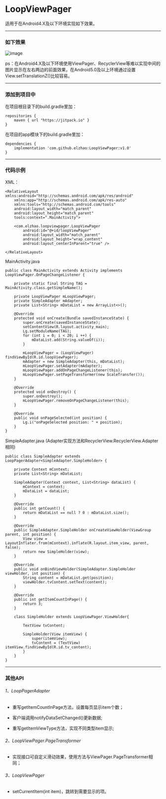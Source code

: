# LoopViewPager
适用于在Android4.X及以下环境实现如下效果。

---

### 如下效果
![image](https://github.com/elzhao/LoopViewPager/blob/master/demo.gif)

ps：在Android4.X及以下环境使用ViewPager、RecyclerView等难以实现中间的图片显示在左右两边的前面效果，在Android5.0及以上环境通过设置View.setTranslationZ()比较容易。

---

### 添加到项目中

在项目根目录下的build.gradle里加：
```
repositories {
    maven { url "https://jitpack.io" }
}
```

在项目的app模块下的build.gradle里加：
```
dependencies {
    implementation 'com.github.elzhao:LoopViewPager:v1.0'
}
```

---

### 代码示例
XML：
```
<RelativeLayout xmlns:android="http://schemas.android.com/apk/res/android"
    xmlns:app="http://schemas.android.com/apk/res-auto"
    xmlns:tools="http://schemas.android.com/tools"
    android:layout_width="match_parent"
    android:layout_height="match_parent"
    tools:context=".MainActivity">

    <com.elzhao.loopviewpager.LoopViewPager
        android:id="@+id/loopViewPager"
        android:layout_width="match_parent"
        android:layout_height="wrap_content"
        android:layout_centerInParent="true" />

</RelativeLayout>
```
MainActivity.java
```
public class MainActivity extends Activity implements LoopViewPager.OnPageChangeListener {

    private static final String TAG = MainActivity.class.getSimpleName();

    private LoopViewPager mLoopViewPager;
    private SimpleAdapter mAdapter;
    private List<String> mDataList = new ArrayList<>();

    @Override
    protected void onCreate(Bundle savedInstanceState) {
        super.onCreate(savedInstanceState);
        setContentView(R.layout.activity_main);
        Lg.setModuleName(TAG);
        for (int i = 0; i < 20; i ++) {
            mDataList.add(String.valueOf(i));
        }

        mLoopViewPager = (LoopViewPager) findViewById(R.id.loopViewPager);
        mAdapter = new SimpleAdapter(this, mDataList);
        mLoopViewPager.setAdapter(mAdapter);
        mLoopViewPager.addOnPageChangeListener(this);
        mLoopViewPager.setPageTransformer(new ScaleTransfer());
    }

    @Override
    protected void onDestroy() {
        super.onDestroy();
        mLoopViewPager.removeOnPageChangeListener(this);
    }

    @Override
    public void onPageSelected(int position) {
        Lg.i("onPageSelected position: " + position);
    }
}
```
SimpleAdapter.java (Adapter实现方法和RecyclerView.RecyclerView.Adapter相同)
```
public class SimpleAdapter extends LoopPagerAdapter<SimpleAdapter.SimpleHolder> {

    private Context mContext;
    private List<String> mDataList;

    SimpleAdapter(Context context, List<String> dataList) {
        mContext = context;
        mDataList = dataList;
    }

    @Override
    public int getCount() {
        return mDataList == null ? 0 : mDataList.size();
    }

    @Override
    public SimpleAdapter.SimpleHolder onCreateViewHolder(ViewGroup parent, int position) {
        View view = LayoutInflater.from(mContext).inflate(R.layout.item_view, parent, false);
        return new SimpleHolder(view);
    }

    @Override
    public void onBindViewHolder(SimpleAdapter.SimpleHolder viewHolder, int position) {
        String content = mDataList.get(position);
        viewHolder.tvContent.setText(content);
    }

    @Override
    public int getItemCountInPage() {
        return 3;
    }

    class SimpleHolder extends LoopViewPager.ViewHolder{

        TextView tvContent;

        SimpleHolder(View itemView) {
            super(itemView);
            tvContent = (TextView) itemView.findViewById(R.id.tv_content);
        }
    }
}
```

---

### 其他API
###### 1、LoopPagerAdapter
- 重写getItemCountInPage方法，设置每页显示item个数；

- 客户端调用notifyDataSetChanged()更新数据;

- 重写getItemViewType方法，实现不同类型item显示;

###### 2、LoopViewPager.PageTransformer
- 实现接口可自定义滑动效果，使用方法与ViewPager.PageTransformer相同；

###### 3、LoopViewPager
- setCurrentItem(int item)，跳转到需要显示的项。
